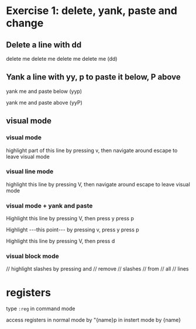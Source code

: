 # Exercise 1: delete, yank, paste and change

## Delete a line with dd

delete me delete me delete me delete me (dd)

## Yank a line with yy, p to paste it below, P above

yank me and paste below (yyp)

yank me and paste above (yyP)

## visual mode

### visual mode

highlight part of this line by pressing v, then navigate around escape to leave visual mode

### visual line mode

highlight this line by pressing V, then navigate around escape to leave visual mode

### visual mode + yank and paste

Highlight this line by pressing V, then press y press p 

Highlight ---this point--- by pressing v, press y press p

Highlight this line by pressing V, then press d

### visual block mode

// highlight slashes by pressing <c-v> and
// remove
// slashes
// from
// all
// lines

# registers

type `:reg` in command mode

access registers in normal mode by "{name}p
                 in instert mode by <C-r>{name}

